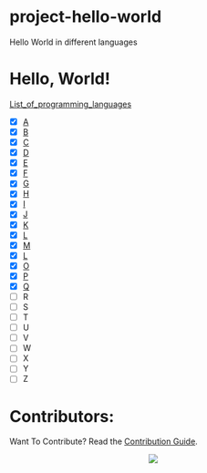 # project-hello-world
Hello World in different languages

# Hello, World!
[List_of_programming_languages](https://en.wikipedia.org/wiki/List_of_programming_languages)
- [X] [A](https://github.com/COSSAVVU/project-hello-world/blob/main/A/A.md)
- [X] [B](https://github.com/COSSAVVU/project-hello-world/blob/main/B/B.md)
- [X] [C](https://github.com/COSSAVVU/project-hello-world/blob/main/C/C.md)
- [X] [D](https://github.com/COSSAVVU/project-hello-world/blob/main/D/D.md)
- [X] [E](https://github.com/COSSAVVU/project-hello-world/blob/main/E/E.md)
- [X] [F](https://github.com/COSSAVVU/project-hello-world/blob/main/F/F.md)
- [X] [G](https://github.com/COSSAVVU/project-hello-world/blob/main/G/G.md)
- [X] [H](https://github.com/COSSAVVU/project-hello-world/blob/main/H/H.md)
- [X] [I](https://github.com/COSSAVVU/project-hello-world/blob/main/I/I.md)
- [X] [J](https://github.com/COSSAVVU/project-hello-world/blob/main/J/J.md)
- [X] [K](https://github.com/COSSAVVU/project-hello-world/blob/main/K/K.md)
- [X] [L](https://github.com/COSSAVVU/project-hello-world/blob/main/L/L.md)
- [X] [M](https://github.com/COSSAVVU/project-hello-world/blob/main/M/M.md)
- [X] [L](https://github.com/COSSAVVU/project-hello-world/blob/main/L/L.md)
- [X] [O](https://github.com/COSSAVVU/project-hello-world/blob/main/O/O.md)
- [X] [P](https://github.com/COSSAVVU/project-hello-world/blob/main/P/P.md)
- [X] [Q](https://github.com/COSSAVVU/project-hello-world/blob/main/Q/Q.md)
- [ ] R
- [ ] S
- [ ] T
- [ ] U
- [ ] V
- [ ] W
- [ ] X
- [ ] Y
- [ ] Z

# Contributors:
Want To Contribute? Read the [Contribution Guide](https://github.com/COSSAVVU/project-hello-world/blob/main/Contributing.md).
<p align="center">
  <a href="https://github.com/COSSAVVU/project-hello-world/graphs/contributors">
    <img src="https://contributors-img.web.app/image?repo=COSSAVVU/project-hello-world" />
  </a>
</p>
